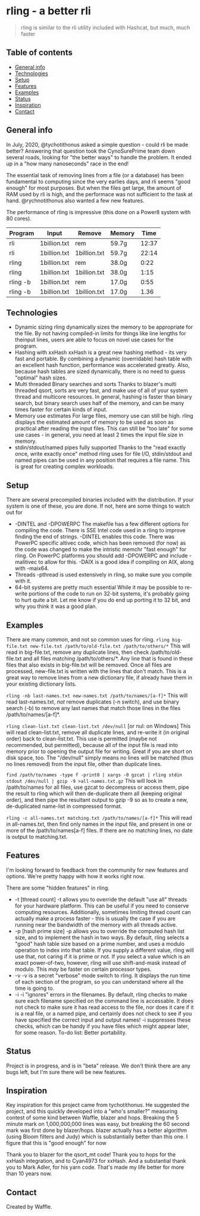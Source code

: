 # rling - a better rli
> rling is similar to the rli utility included with Hashcat, but much, much faster

## Table of contents
* [General info](#general-info)
* [Technologies](#technologies)
* [Setup](#setup)
* [Features](#features)
* [Examples](#examples)
* [Status](#status)
* [Inspiration](#inspiration)
* [Contact](#contact)

## General info
In July, 2020, @tychotithonus asked a simple question - could rli be made better?  Answering that question took the CynoSurePrime team down several roads, looking for "the better ways" to handle the problem. It ended up in a "how many nanoseconds" race in the end!

The essential task of removing lines from a file (or a database) has been fundamental to computing since the very earlies days, and rli seems "good enough" for most purposes.  But when the files get large, the amount of RAM used by rli is high, and the performace was not sufficient to the task at hand.  @rychnotithonus also wanted a few new features.

The performance of rling is impressive (this done on a Power8 system with 80 cores).

| Program | Input    |  Remove | Memory | Time |
| ------- | -------- | ------- | ------ | ---- |
| rli | 1billion.txt | rem | 59.7g | 12:37 |
| rli | 1billion.txt | 1billion.txt | 59.7g | 22:14 |
| rling | 1billion.txt | rem | 38.0g | 0:22 |
| rling | 1billion.txt | 1billion.txt | 38.0g | 1:15 |
| rling -b | 1billion.txt | rem | 17.0g | 0:55 |
| rling -b | 1billion.txt | 1billion.txt | 17.0g | 1.36 |


## Technologies
* Dynamic sizing
rling dynamically sizes the memory to be appropriate for the file.  By not having compiled-in limits for things like line lengths for theinput lines, users are able to focus on novel use cases for the program.
* Hashing with xxHash
xxHash is a great new hashing method - its very fast and portable.  By combining a dynamic (overridable) hash table with an excellent hash function, performance was accelerated greatly.  Also, because hash tables are sized dynamically, there is no need to guess "optimal" hash sizes.
* Multi threaded Binary searches and sorts
Thanks to blazer's multi threaded qsort, sorts are very fast, and make use of all of your system thread and multicore resources.  In general, hashing is faster than binary search, but binary search uses half of the memory, and can be many times faster for certain kinds of input.
* Memory use estimates
For large files, memory use can still be high.  rling displays the estimated amount of memory to be used as soon as practical after reading the input files.  This can still be "too late" for some use cases - in general, you need at least 2 times the input file size in memory.
* stdin/stdout/named pipes fully supported
Thanks to the "read exactly once, write exactly once" method rling uses for file I/O, stdin/stdout and named pipes can be used in any position that requires a file name.  This is great for creating complex workloads.

## Setup
There are several precompiled binaries included with the distribution.  If your system is one of these, you are done.  If not, here are some things to watch out for
* -DINTEL and -DPOWERPC
The makefile has a few different options for compiling the code.  There is SSE Intel code used in a rling to improve finding the end of strings.  -DINTEL enables this code.
There was PowerPC specific altivec code, which has been removed (for now) as the code was changed to make the intristic memchr "fast enough" for rling.  On PowerPC platforms you should add -DPOWERPC and include -malitivec to allow for this.  -DAIX is a good idea if compiling on AIX, along with -maix64.
* Threads
-pthread is used extensively in rling, so make sure you compile with it.
* 64-bit systems are pretty much essential
While it may be possible to re-write portions of the code to run on 32-bit systems, it's probably going to hurt quite a bit.  Let me know if you do end up porting it to 32 bit, and why you think it was a good plan.

## Examples
There are many common, and not so common uses for rling.
`rling big-file.txt new-file.txt /path/to/old-file.txt /path/to/others/*`
This will read in big-file.txt, remove any duplicate lines, then check /path/to/old-file.txt and
all files matching /path/to/others/*.  Any line that is found in these files that also exists in big-file.txt will be removed.  Once all files are processed, new-file.txt is written with the lines that don't match.  This is a great way to remove lines from a new dictionary file, if already have them in your existing dictionary lists.

`rling -nb last-names.txt new-names.txt /path/to/names/[a-f]*`
This will read last-names.txt, *not* remove duplicates (-n switch), and use binary search (-b) to remove any last names that match those lines in the files /path/to/names/[a-f]*.

`rling clean-list.txt clean-list.txt /dev/null` [or nul: on Windows]
This will read clean-list.txt, remove all duplicate lines, and re-write it (in original order) back to clean-list.txt.  This use is permitted (maybe not recommended, but permitted), because all of the input file is read into memory prior to opening the output file for writing.  Great if you are short on disk space, too.  The "/dev/null" simply means no lines will be matched (thus no lines removed) from the input file, other than duplicate lines.

`find /path/to/names -type f -print0 | xargs -0 gzcat | rling stdin stdout /dev/null | gzip -9 >all-names.txt.gz`
This will look in /path/to/names for all files, use gzcat to decompress or access them, pipe the result to rling which will then de-duplicate them all (keeping original order), and then pipe the resultant output to gzip -9 so as to create a new, de-duplicated name-list in compressed format.

`rling -c all-names.txt matching.txt /path/to/names/[a-f]*`
This will read in all-names.txt, then find only names in the input file, and present in one or more of the /path/to/names[a-f] files.  If there are no matching lines, no date is output to matching.txt.

## Features
I'm looking forward to feedback from the community for new features and options.  We're pretty happy with how it works right now.

There are some "hidden features" in rling.
* -t [thread count]
-t allows you to override the default "use all" threads for your hardware platform.  This can be useful if you need to conserve computing resources.  Additionally, sometimes limiting thread count can actually make a process faster - this is usually the case if you are running near the bandwidth of the memory with all threads active.
* -p [hash prime size]
-p allows you to override the computed hash list size, and to implement the hash in two ways.  By default, rling selects a "good" hash table size based on a prime number, and uses a modulo operation to index into that table.  If you supply a different value, rling will use that, not caring if it is prime or not.  If you select a value which is an exact power-of-two, however, rling will use shift-and-mask instead of modulo.  This *may* be faster on certain processor types.
* -v 
-v is a secret "verbose" mode switch to rling.  It displays the run time of each section of the program, so you can understand where all the time is going to.
* -i
-i "ignores" errors in the filenames.  By default, rling checks to make sure each filename specified on the command line is accessable.  It does not check to make sure it has read access to the file, nor does it care if it is a real file, or a named pipe, and certainly does not check to see if you have specified the correct input and output names!  -i suppresses these checks, which can be handy if you have files which might appear later, for some reason. 
To-do list:
Better portability.

## Status
Project is in progress, and is in "beta" release.  We don't think there are any bugs left, but I'm sure there will be new features.

## Inspiration
Key inspiration for this project came from tychotithonus.  He suggested the project, and this quickly developed into a "who's smaller?" measuring contest of some kind between Waffle, blazer and hops. Breaking the 5 minute mark on 1,000,000,000 lines was easy, but breaking the 60 second mark was first done by blazer/hops.  blazer actually has a better algorithm (using Bloom filters and Judy) which is substantially better than this one.  I figure that this is "good enough" for now

Thank you to blazer for the qsort_mt code!
Thank you to hops for the xxHash integration, and to Cyan4973 for xxHash.
And a substantial thank you to Mark Adler, for his yarn code.  That's made my life better for more than 10 years now.

## Contact
Created by Waffle.
